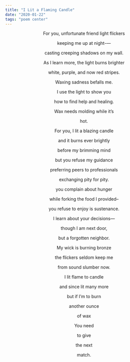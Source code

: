 ```yaml
---
title: "I Lit a Flaming Candle"
date: "2020-01-22"
tags: "poem center"
---
```


<center>
For you, unfortunate friend light flickers

keeping me up at night-—

casting creeping shadows on my wall.

As I learn more, the light burns brighter

white, purple, and now red stripes.

Waxing sadness befalls me.

I use the light to show you

how to find help and healing.

Wax needs molding while it’s

hot.

For you, I lit a blazing candle

and it burns ever brightly

before my brimming mind

but you refuse my guidance

preferring peers to professionals

exchanging pity for pity.

you complain about hunger

while forking the food I provided–

you refuse to enjoy is sustenance.

I learn about your decisions—

though I am next door,

but a forgotten neighbor.

My wick is burning bronze

the flickers seldom keep me

from sound slumber now.

I lit flame to candle

and since lit many more

but if I’m to burn

 another ounce

 of wax

You need

to give

the next

match.
</center>